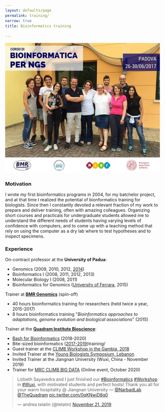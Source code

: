 ```yaml
---
layout: defaults/page
permalink: training/
narrow: true
title: Bioinformatics training

---
```


![ngs training](images/ngstraining.jpg)

### Motivation

I wrote my first bioinformatics programs in 2004, for my batchelor project, and at that time I realized the
potential of bionformatics training for biologists.
Since then I constantly devoted a relevant fraction of my work to prepare and deliver training, often with
amazing colleagues.
Organizing short courses and practicals for undergraduate students allowed me to understand the different needs
of students having varying levels of confidence with computers, and to come up with a teaching method that rely
on using the computer as a dry lab where to test hypotheses and to inspect specimens.

### Experience

On-contract professor at the **University of Padua**:
  * Genomics (2009, 2010, 2012, [2014](http://perl.4ngs.com/))
  * Bioinformatics I (2008, 2011, 2012, 2013)
  * Molecular Biology I (2008, 2011)
  * Bioinformatics for Genomics ([University of Ferrara](http://m.docente.unife.it/docenti-en/andrea.telatin), 2015)

Trainer at **[BMR Genomics](https://www.bmr-genomics.it/servizi/area-formazione/bioinformatica-16s-ngs/)** (spin-off)
  * 40 hours bioinformatics training for researchers (held twice a year, 2015-2017)
  * 8 hours bioinformatics training "_Bioinformatics approaches to adaptations, genome evolution and biological associations_" (2015)

Trainer at the **[Quadram Institute Bioscience](https://www.quadram.ac.uk/)**:
  * [Bash for Bioinformatics](https://github.com/telatin/learn_bash/wiki) (2018-2020)
  * Bite-sized bioinformatics ([2017-2019](https://medium.com/@telatin))training/
  * Guest trainer at the [CLIMB Workshop in the Gambia, 2018](https://www.climb.ac.uk/mrc-climb-bioinformatics-workshop-at-the-mrc-unit-in-the-gambia/)
  * Invited Trainer at the [Young Biologists Symposium, Lebanon](https://eventscal.lau.edu.lb/conferences/ybs2018/program.php)
  * Invited Trainer at the Jiangnan University (Wuxi, China - November 2019)
  * Trainer for [MRC CLIMB BIG DATA](http://www.climb.ac.uk/) (Online event, October 2020)



<div style="margin: 0 auto 0 auto;">
<blockquote class="twitter-tweet"><p lang="en" dir="ltr">Lizbeth Sayavedra and I just finished our <a href="https://twitter.com/hashtag/Bioinformatics?src=hash&amp;ref_src=twsrc%5Etfw">#Bioinformatics</a> <a href="https://twitter.com/hashtag/Workshop?src=hash&amp;ref_src=twsrc%5Etfw">#Workshop</a> in <a href="https://twitter.com/hashtag/Wuxi?src=hash&amp;ref_src=twsrc%5Etfw">#Wuxi</a>, with motivated students and perfect hosts! Thank you all for your warm hospitality @ Jiangnan University — <a href="https://twitter.com/NarbadLab?ref_src=twsrc%5Etfw">@NarbadLab</a> <a href="https://twitter.com/TheQuadram?ref_src=twsrc%5Etfw">@TheQuadram</a> <a href="https://t.co/0qKNwjD8q0">pic.twitter.com/0qKNwjD8q0</a></p>&mdash; andrea telatin (@telatin) <a href="https://twitter.com/telatin/status/1197527770735271944?ref_src=twsrc%5Etfw">November 21, 2019</a></blockquote> <script async src="https://platform.twitter.com/widgets.js" charset="utf-8"></script>
</div>
